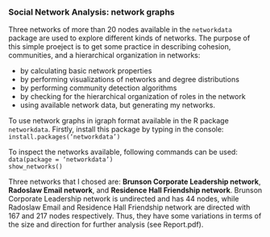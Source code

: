 ### Social Network Analysis: network graphs       

Three networks of more than 20 nodes available in the ``networkdata`` package are used to explore different kinds of networks. The purpose of this simple proeject is to get some practice in describing cohesion, communities, and a hierarchical organization in networks:       
- by calculating basic network properties
- by performing visualizations of networks and degree distributions
- by performing community detection algorithms
- by checking for the hierarchical organization of roles in the network
- using available network data, but generating my networks.             
              
To use network graphs in igraph format available in the R package ``networkdata``. Firstly, install this package by typing in the console: 
``install.packages(‘networkdata’)``      

To inspect the networks available, following commands can be used:          
``data(package = ‘networkdata’)``         
``show_networks()``
                 
Three networks that I chosed are:  **Brunson Corporate Leadership network**, **Radoslaw Email network**, and **Residence Hall Friendship network**. Brunson Corporate Leadership network is undirected and has 44 nodes, while Radoslaw Email and Residence Hall Friendship network are directed with 167 and 217 nodes respectively. Thus, they have some variations in terms of the size and direction for further analysis (see Report.pdf).
